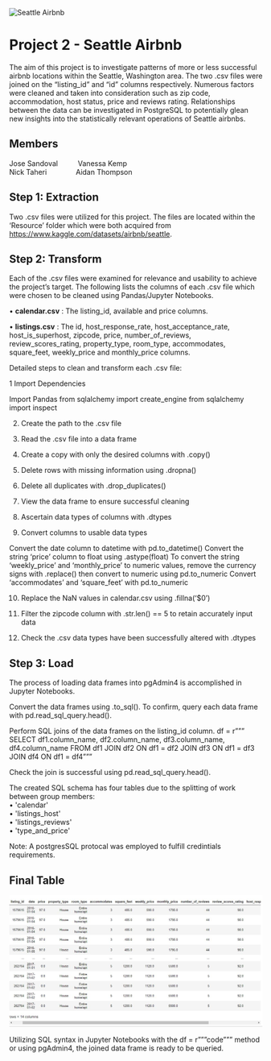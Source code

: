 ![Seattle Airbnb](https://storage.googleapis.com/kaggle-datasets-images/393/804/669cd834cb82eb3f7fbded566dd02e92/dataset-cover.jpeg)
# **Project 2 - Seattle Airbnb**
The aim of this project is to investigate patterns of more or less successful airbnb locations within the Seattle, Washington area. The two .csv files were joined on the “listing_id” and “id” columns respectively. Numerous factors were cleaned and taken into consideration such as zip code, accommodation, host status, price and reviews rating. Relationships between the data can be investigated in PostgreSQL to potentially glean new insights into the statistically relevant operations of Seattle airbnbs.

## **Members**
Jose Sandoval  &emsp; &emsp; Vanessa Kemp<br>
Nick Taheri   &emsp; &emsp; &emsp;  Aidan Thompson

## **Step 1: Extraction**
Two .csv files were utilized for this project. The files are located within the ‘Resource’ folder which were both acquired from https://www.kaggle.com/datasets/airbnb/seattle.

## **Step 2: Transform**
Each of the .csv files were examined for relevance and usability to achieve the project’s target. The following lists the columns of each .csv file which were chosen to be cleaned using Pandas/Jupyter Notebooks.

•         	**calendar.csv** : The listing_id, available and price columns.

•         	**listings.csv** : The  id, host_response_rate, host_acceptance_rate, host_is_superhost, zipcode, price, number_of_reviews, review_scores_rating, property_type, room_type, accommodates, square_feet, weekly_price and monthly_price columns.

Detailed steps to clean and transform each .csv file:

1 Import Dependencies

Import Pandas
from sqlalchemy import create_engine 
from sqlalchemy import inspect

2. Create the path to the .csv file

3. Read the .csv file into a data frame

4. Create a copy with only the desired columns with .copy()

5. Delete rows with missing information using .dropna()

6. Delete all duplicates with .drop_duplicates() 

7. View the data frame to ensure successful cleaning

8. Ascertain data types of columns with .dtypes

9. Convert columns to usable data types 

Convert the date column to datetime with pd.to_datetime()
Convert the string ‘price’ column to float using .astype(float)
To convert the string ‘weekly_price’ and ‘monthly_price’ to numeric values, remove the currency signs with .replace() then convert to numeric using pd.to_numeric
Convert  ‘accommodates’ and ‘square_feet’ with pd.to_numeric 

10. Replace the NaN values in calendar.csv using .fillna(‘$0’)

11. Filter the zipcode column with .str.len() == 5 to retain accurately input data

12. Check the .csv data types have been successfully altered with .dtypes

## **Step 3: Load**

The process of loading data frames into pgAdmin4 is accomplished in Jupyter Notebooks. 

Convert the data frames using .to_sql(). To confirm, query each data frame with pd.read_sql_query.head().

Perform SQL joins of the data frames on the listing_id column.
df = r””” SELECT df1.column_name, df2.column_name, df3.column_name, df4.column_name
FROM df1
JOIN df2 ON df1 = df2 
JOIN df3 ON df1 = df3 
JOIN df4 ON df1 = df4”””

Check the join is successful using pd.read_sql_query.head().

The created SQL schema has four tables due to the splitting of work between group members:<br>
 •	'calendar'<br>
 •	'listings_host'<br>
 •	'listings_reviews'<br>
 •	'type_and_price'<br>
 
 Note: A postgresSQL protocal was employed to fulfill credintials requirements.

## Final Table
![AirBnb](Images/project.png)

Utilizing SQL syntax in Jupyter Notebooks with the df = r”””code””” method or using pgAdmin4, the joined data frame is ready to be queried.
